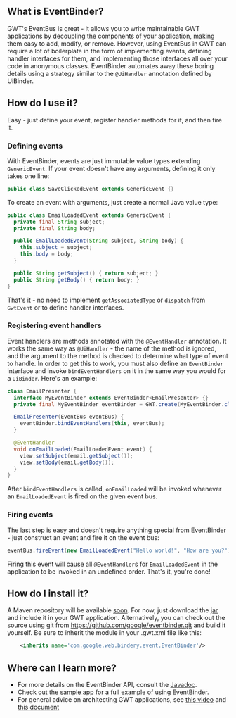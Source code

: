 ## What is EventBinder?


GWT's EventBus is great - it allows you to write maintainable GWT applications
by decoupling the components of your application, making them easy to add,
modify, or remove. However, using EventBus in GWT can require a lot of 
boilerplate in the form of implementing events, defining handler interfaces for
them, and implementing those interfaces all over your code in anonymous classes.
EventBinder automates away these boring details using a strategy similar to the
`@UiHandler` annotation defined by UiBinder.

## How do I use it?

Easy - just define your event, register handler methods for it, and then fire 
it.

### Defining events

With EventBinder, events are just immutable value types extending 
`GenericEvent`. If your event doesn't have any arguments, defining it
only takes one line:

```java
public class SaveClickedEvent extends GenericEvent {}
```

To create an event with arguments, just create a normal Java value type:

```java
public class EmailLoadedEvent extends GenericEvent {
  private final String subject;
  private final String body;

  public EmailLoadedEvent(String subject, String body) {
    this.subject = subject;
    this.body = body;
  }

  public String getSubject() { return subject; }
  public String getBody() { return body; }
}
```

That's it - no need to implement `getAssociatedType` or `dispatch` from
`GwtEvent` or to define handler interfaces.

### Registering event handlers

Event handlers are methods annotated with the `@EventHandler` annotation. It
works the same way as `@UiHandler` - the name of the method is ignored, and
the argument to the method is checked to determine what type of event to
handle. In order to get this to work, you must also define an `EventBinder` 
interface and invoke `bindEventHandlers` on it in the same way you would for a 
`UiBinder`. Here's an example:

```java
class EmailPresenter {
  interface MyEventBinder extends EventBinder<EmailPresenter> {}
  private final MyEventBinder eventBinder = GWT.create(MyEventBinder.class);

  EmailPresenter(EventBus eventBus) {
    eventBinder.bindEventHandlers(this, eventBus);
  }

  @EventHandler
  void onEmailLoaded(EmailLoadedEvent event) {
    view.setSubject(email.getSubject());
    view.setBody(email.getBody());
  }
}
```

After `bindEventHandlers` is called, `onEmailLoaded` will be invoked whenever an
`EmailLoadedEvent` is fired on the given event bus.

### Firing events

The last step is easy and doesn't require anything special from EventBinder -
just construct an event and fire it on the event bus:

```java
eventBus.fireEvent(new EmailLoadedEvent("Hello world!", "How are you?"));
```

Firing this event will cause all `@EventHandler`s for `EmailLoadedEvent` in the
application to be invoked in an undefined order. That's it, you're done!

## How do I install it?

A Maven repository will be available [soon][0]. For now, just download the [jar][1]
and include it in your GWT application. Alternatively, you can check out the
source using git from <https://github.com/google/eventbinder.git> and build it
yourself. Be sure to inherit the module in your .gwt.xml file like this:

```xml
    <inherits name='com.google.web.bindery.event.EventBinder'/>
```

## Where can I learn more?

 * For more details on the EventBinder API, consult the [Javadoc][2].
 * Check out the [sample app][3] for a full example of using EventBinder.
 * For general advice on architecting GWT applications, see [this video][4]
   and [this document][5]

[0]: https://github.com/google/gwteventbinder/issues/1
[1]: https://github.com/google/gwteventbinder/wiki/jars/eventbinder-1.0.0.jar
[2]: http://google.github.io/gwteventbinder/javadoc/
[3]: https://github.com/google/gwteventbinder/tree/master/sample/src/sample/client
[4]: http://www.youtube.com/watch?v=PDuhR18-EdM
[5]: https://developers.google.com/web-toolkit/articles/mvp-architecture
